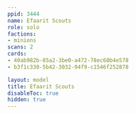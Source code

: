 ```yaml
---
ppid: 3444
name: Efaarit Scouts
role: solo
factions:
- minions
scans: 2
cards:
- 40ab982b-85a2-3be0-a472-78ec60b4e578
- b3f1c330-5b42-3032-94f9-c1546f252878

layout: model
title: Efaarit Scouts
disableToc: true
hidden: true
---
```

